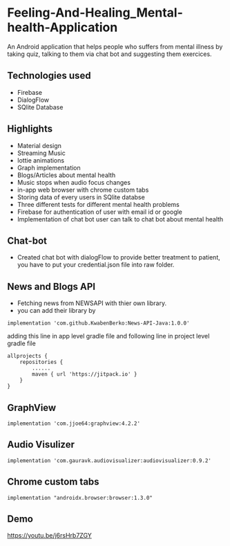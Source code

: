 # Feeling-And-Healing_Mental-health-Application
An Android application that helps people who suffers from mental illness by taking quiz, talking to them via chat bot and suggesting them exercices.

## Technologies used
* Firebase
* DialogFlow
* SQlite Database

## Highlights
* Material design
* Streaming Music
* lottie animations
* Graph implementation
* Blogs/Articles about mental health
* Music stops when audio focus changes
* in-app web browser with chrome custom tabs
* Storing data of every users in SQlite databse
* Three different tests for different mental health problems
* Firebase for authentication of user with email id or google
* Implementation of chat bot user can talk to chat bot about mental health

## Chat-bot
* Created chat bot with dialogFlow to provide better treatment to patient, you have to put your credential.json file into raw folder.

## News and Blogs API
* Fetching news from NEWSAPI with thier own library.
* you can add their library by
```
implementation 'com.github.KwabenBerko:News-API-Java:1.0.0'
```
adding this line in app level gradle file and following line in project level gradle file
```
allprojects {
    repositories {
        ......
        maven { url 'https://jitpack.io' }
    }
}
```

## GraphView
```
implementation 'com.jjoe64:graphview:4.2.2'
```

## Audio Visulizer
```
implementation 'com.gauravk.audiovisualizer:audiovisualizer:0.9.2'
```

## Chrome custom tabs
```
implementation "androidx.browser:browser:1.3.0"
```

## Demo
https://youtu.be/j6rsHrb7ZGY
